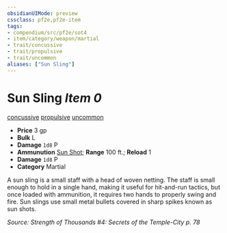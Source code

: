 ```yaml
---
obsidianUIMode: preview
cssclass: pf2e,pf2e-item
tags:
- compendium/src/pf2e/sot4
- item/category/weapon/martial
- trait/concussive
- trait/propulsive
- trait/uncommon
aliases: ["Sun Sling"]
---
```

# Sun Sling *Item 0*  
[concussive](../../../rules/traits/concussive-g-g.md)  [propulsive](../../../rules/traits/propulsive.md)  [uncommon](../../../rules/traits/uncommon.md)  

- **Price** 3 gp
- **Bulk** L
- **Damage** `1d8` P
- **Ammunution** [Sun Shot](sun-shot-sot4.md); **Range** 100 ft.; **Reload** 1
- **Damage** `1d8` P
- **Category** Martial

A sun sling is a small staff with a head of woven netting. The staff is small enough to hold in a single hand, making it useful for hit-and-run tactics, but once loaded with ammunition, it requires two hands to properly swing and fire. Sun slings use small metal bullets covered in sharp spikes known as sun shots.

*Source: Strength of Thousands #4: Secrets of the Temple-City p. 78*